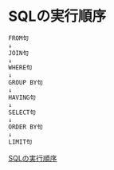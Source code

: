 # SQLの実行順序

``` txt
FROM句
↓
JOIN句
↓
WHERE句
↓
GROUP BY句
↓
HAVING句
↓
SELECT句
↓
ORDER BY句
↓
LIMIT句
```

[SQLの実行順序](https://qiita.com/k_0120/items/a27ea1fc3b9bddc77fa1)

